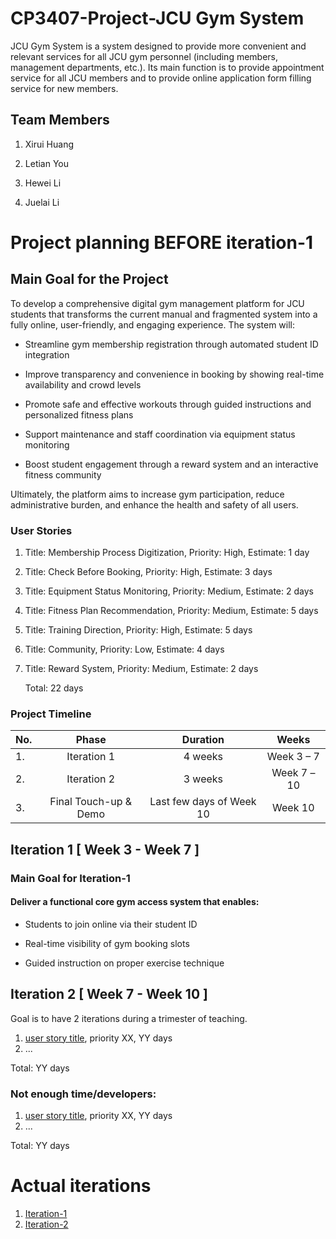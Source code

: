 # CP3407-Project-JCU Gym System

JCU Gym System is a system designed to provide more convenient and relevant services for all JCU gym personnel (including members, management departments, etc.). Its main function is to provide appointment service for all JCU members and to provide online application form filling service for new members.

## Team Members

1. Xirui Huang

2. Letian You

3. Hewei Li

4. Juelai Li


# Project planning BEFORE iteration-1

## Main Goal for the Project

To develop a comprehensive digital gym management platform for JCU students that transforms the current manual and fragmented system into a fully online, user-friendly, and engaging experience. The system will:

* Streamline gym membership registration through automated student ID integration

* Improve transparency and convenience in booking by showing real-time availability and crowd levels

* Promote safe and effective workouts through guided instructions and personalized fitness plans

* Support maintenance and staff coordination via equipment status monitoring

* Boost student engagement through a reward system and an interactive fitness community

Ultimately, the platform aims to increase gym participation, reduce administrative burden, and enhance the health and safety of all users.


### User Stories

1. Title: Membership Process Digitization, Priority: High, Estimate: 1 day
2. Title: Check Before Booking, Priority: High, Estimate: 3 days
3. Title: Equipment Status Monitoring, Priority: Medium, Estimate: 2 days
4. Title: Fitness Plan Recommendation, Priority: Medium, Estimate: 5 days
5. Title: Training Direction, Priority: High, Estimate: 5 days
6. Title: Community, Priority: Low, Estimate: 4 days
7. Title: Reward System, Priority: Medium, Estimate: 2 days

   Total: 22 days

### Project Timeline

  | No.|   Phase	              |Duration                    |Weeks         |
  |----|:----------------------:|:--------------------------:|:------------:|
  | 1. | Iteration 1            |   4 weeks                  |   Week 3 – 7   |
  | 2. | Iteration 2            |   3 weeks                  |   Week 7 – 10  |
  | 3. | Final Touch-up & Demo  |   Last few days of Week 10 |   Week 10    |

## Iteration 1 [ Week 3 - Week 7 ] 

### Main Goal for Iteration-1

#### Deliver a functional core gym access system that enables:

* Students to join online via their student ID

* Real-time visibility of gym booking slots

* Guided instruction on proper exercise technique


## Iteration 2 [ Week 7 - Week 10 ]
Goal is to have 2 iterations during a trimester of teaching.
1. [user story title](./user_stories/user_story_01_title.md), priority XX, YY days 
2. ...

Total: YY days

### Not enough time/developers: 
1. [user story title](./user_stories/user_story_01_title.md), priority XX, YY days 
2. ...

Total: YY days

# Actual iterations
1. [Iteration-1](./iteration_1.md)
2. [Iteration-2](./iteration_2.md)


